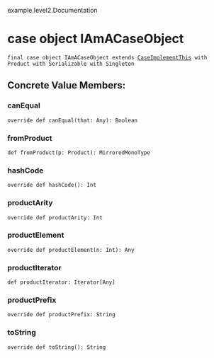 example.level2.Documentation
# case object IAmACaseObject

<pre><code class="language-scala" >final case object IAmACaseObject extends <a href="./CaseImplementThis.md">CaseImplementThis</a> with Product with Serializable with Singleton</pre></code>
## Concrete Value Members:
### canEqual
<pre><code class="language-scala" >override def canEqual(that: Any): Boolean</pre></code>

### fromProduct
<pre><code class="language-scala" >def fromProduct(p: Product): MirroredMonoType</pre></code>

### hashCode
<pre><code class="language-scala" >override def hashCode(): Int</pre></code>

### productArity
<pre><code class="language-scala" >override def productArity: Int</pre></code>

### productElement
<pre><code class="language-scala" >override def productElement(n: Int): Any</pre></code>

### productIterator
<pre><code class="language-scala" >def productIterator: Iterator[Any]</pre></code>

### productPrefix
<pre><code class="language-scala" >override def productPrefix: String</pre></code>

### toString
<pre><code class="language-scala" >override def toString(): String</pre></code>

